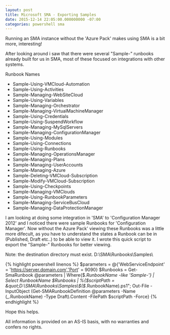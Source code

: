 ```yaml
---
layout: post
title: Microsoft SMA - Exporting Samples
date: 2015-12-14 22:05:00.000000000 -07:00
categories: powershell sma
---
```

Running an SMA instance without the 'Azure Pack' makes using SMA is a bit more, interesting!

After looking around i saw that there were several "Sample-" runbooks already built for us in SMA, most of these focused on integrations with other systems.

Runbook Names

- Sample-Using-VMCloud-Automation
- Sample-Using-Activities
- Sample-Managing-WebSiteCloud
- Sample-Using-Variables
- Sample-Managing-Orchestrator
- Sample-Managing-VirtualMachineManager
- Sample-Using-Credentials
- Sample-Using-SuspendWorkflow
- Sample-Managing-MySqlServers
- Sample-Managing-ConfigurationManager
- Sample-Using-Modules
- Sample-Using-Connections
- Sample-Using-Runbooks
- Sample-Managing-OperationsManager
- Sample-Managing-Plans
- Sample-Managing-UserAccounts
- Sample-Managing-Azure
- Sample-Deleting-VMCloud-Subscription
- Sample-Modify-VMCloud-Subscription
- Sample-Using-Checkpoints
- Sample-Managing-VMClouds
- Sample-Using-RunbookParameters
- Sample-Managing-ServiceBusCloud
- Sample-Managing-DataProtectionManager

I am looking at doing some integration in 'SMA' to 'Configuration Manager 2012' and I noticed there were sample Runbooks for 'Configuration Manager'. Now without the Azure Pack' viewing these Runbooks was a little more difecult, as you have to understand the states a Runbook can be in (Published, Draft etc..) to be able to view it.
I wrote this quick script to export the "Sample-" Runbooks for better viewing.

Note: the destination directory must exist. D:\SMA\Runbooks\Samples\

{% highlight powershell linenos %}
$parameters = @{'WebServiceEndpoint' = 'https://server.domain.com','Port' = 9090}
$Runbooks = Get-SmaRunbook @parameters | Where{$_.RunbookName -like '*Sample-*'} | Select RunbookName
$Runbooks | %{$scriptPath = &quot;D:\SMA\Runbooks\Samples\$($_.RunbookName).ps1&quot;; Out-File -InputObject (Get-SMARunbookDefinition @parameters -Name $($_.RunbookName) -Type Draft).Content -FilePath $scriptPath -Force}
{% endhighlight %}


Hope this helps.
 
All information is provided on an AS-IS basis, with no warranties and confers no rights.
